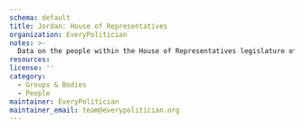 ```yaml
---
schema: default
title: Jordan: House of Representatives
organization: EveryPolitician
notes: >-
  Data on the people within the House of Representatives legislature of Jordan.
resources:
license: ''
category:
  - Groups & Bodies
  - People
maintainer: EveryPolitician
maintainer_email: team@everypolitician.org
---
```

